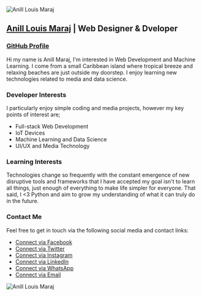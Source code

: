 ![Anill Louis Maraj](https://user-images.githubusercontent.com/103867764/164181573-69609d31-9091-4836-aa62-ce34603d85ac.png)


## [Anill Louis Maraj](https://anillmaraj.github.io) | Web Designer & Dveloper
### [GitHub Profile](https://github.com/AnillMaraj)

Hi my name is Anill Maraj, I'm interested in Web Development and Machine Learning. I come from a small Caribbean island
where tropical breeze and relaxing beaches are just outside my doorstep. I enjoy learning new technologies related to media and data science.

### Developer Interests
I particularly enjoy simple coding and media projects, however my key points of interest are;
- Full-stack Web Development
- IoT Devices
- Machine Learning and Data Science
- UI/UX and Media Technology

### Learning Interests
Technologies change so frequently with the constant emergence of new disruptive tools and frameworks that I have accepted my goal isn't to learn all things,
just enough of everything to make life simpler for everyone. That said, I <3 Python and aim to grow my understanding of what it can truly do in the future.

### Contact Me
Feel free to get in touch via the following social media and contact links:
- [Connect via Facebook](https://www.facebook.com/AnillMaraj)
- [Connect via Twitter](https://www.twitter.com/AnillMaraj)
- [Connect via Instagram](https://www.instagram.com/AnillMaraj)
- [Connect via LinkedIn](https://www.linkedin.com/in/AnillMaraj/)
- [Connect via WhatsApp](https://wa.me/1868366007)
- [Connect via Email](mailto:anillmaraj@gmail.com)

![Anill Louis Maraj](https://user-images.githubusercontent.com/103867764/164387226-330de18f-f1ba-487b-af7f-cfa1cdc9dedf.png)
